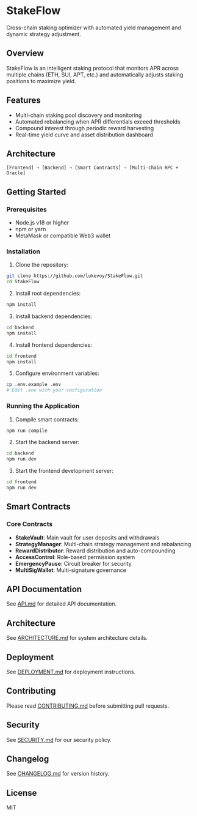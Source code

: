 # StakeFlow

Cross-chain staking optimizer with automated yield management and dynamic strategy adjustment.

## Overview

StakeFlow is an intelligent staking protocol that monitors APR across multiple chains (ETH, SUI, APT, etc.) and automatically adjusts staking positions to maximize yield.

## Features

- Multi-chain staking pool discovery and monitoring
- Automated rebalancing when APR differentials exceed thresholds
- Compound interest through periodic reward harvesting
- Real-time yield curve and asset distribution dashboard

## Architecture

```
[Frontend] → [Backend] → [Smart Contracts] → [Multi-chain RPC + Oracle]
```

## Getting Started

### Prerequisites

- Node.js v18 or higher
- npm or yarn
- MetaMask or compatible Web3 wallet

### Installation

1. Clone the repository:
```bash
git clone https://github.com/lukevoy/StakeFlow.git
cd StakeFlow
```

2. Install root dependencies:
```bash
npm install
```

3. Install backend dependencies:
```bash
cd backend
npm install
```

4. Install frontend dependencies:
```bash
cd frontend
npm install
```

5. Configure environment variables:
```bash
cp .env.example .env
# Edit .env with your configuration
```

### Running the Application

1. Compile smart contracts:
```bash
npm run compile
```

2. Start the backend server:
```bash
cd backend
npm run dev
```

3. Start the frontend development server:
```bash
cd frontend
npm run dev
```

## Smart Contracts

### Core Contracts

- **StakeVault**: Main vault for user deposits and withdrawals
- **StrategyManager**: Multi-chain strategy management and rebalancing
- **RewardDistributor**: Reward distribution and auto-compounding
- **AccessControl**: Role-based permission system
- **EmergencyPause**: Circuit breaker for security
- **MultiSigWallet**: Multi-signature governance

## API Documentation

See [API.md](./docs/API.md) for detailed API documentation.

## Architecture

See [ARCHITECTURE.md](./docs/ARCHITECTURE.md) for system architecture details.

## Deployment

See [DEPLOYMENT.md](./docs/DEPLOYMENT.md) for deployment instructions.

## Contributing

Please read [CONTRIBUTING.md](./CONTRIBUTING.md) before submitting pull requests.

## Security

See [SECURITY.md](./docs/SECURITY.md) for our security policy.

## Changelog

See [CHANGELOG.md](./CHANGELOG.md) for version history.

## License

MIT

